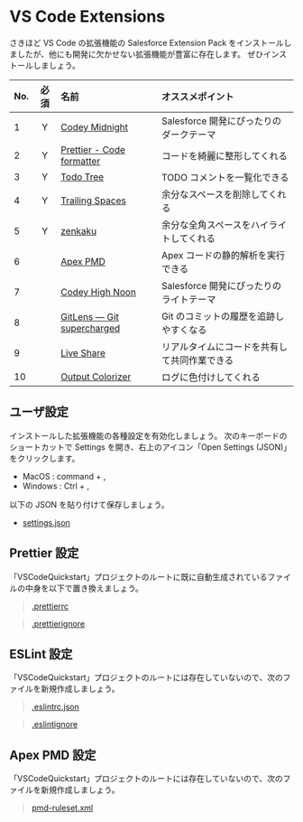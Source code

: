 # VS Code Extensions

さきほど VS Code の拡張機能の Salesforce Extension Pack をインストールしましたが、他にも開発に欠かせない拡張機能が豊富に存在します。
ぜひインストールしましょう。

| No. | 必須 | 名前                                                                                                    | オススメポイント                             |
| :-- | :--: | :------------------------------------------------------------------------------------------------------ | :------------------------------------------- |
| 1   |  Y   | [Codey Midnight](https://marketplace.visualstudio.com/items?itemName=salesforce.codey-midnight)         | Salesforce 開発にぴったりのダークテーマ      |
| 2   |  Y   | [Prettier - Code formatter](https://marketplace.visualstudio.com/items?itemName=esbenp.prettier-vscode) | コードを綺麗に整形してくれる                 |
| 3   |  Y   | [Todo Tree](https://marketplace.visualstudio.com/items?itemName=Gruntfuggly.todo-tree)                  | TODO コメントを一覧化できる                  |
| 4   |  Y   | [Trailing Spaces](https://marketplace.visualstudio.com/items?itemName=shardulm94.trailing-spaces)       | 余分なスペースを削除してくれる               |
| 5   |  Y   | [zenkaku](https://marketplace.visualstudio.com/items?itemName=mosapride.zenkaku)                        | 余分な全角スペースをハイライトしてくれる     |
| 6   |      | [Apex PMD](https://marketplace.visualstudio.com/items?itemName=chuckjonas.apex-pmd)                     | Apex コードの静的解析を実行できる            |
| 7   |      | [Codey High Noon](https://marketplace.visualstudio.com/items?itemName=salesforce.codey-high-noon)       | Salesforce 開発にぴったりのライトテーマ      |
| 8   |      | [GitLens — Git supercharged](https://marketplace.visualstudio.com/items?itemName=eamodio.gitlens)       | Git のコミットの履歴を追跡しやすくなる       |
| 9   |      | [Live Share](https://marketplace.visualstudio.com/items?itemName=MS-vsliveshare.vsliveshare)            | リアルタイムにコードを共有して共同作業できる |
| 10  |      | [Output Colorizer](https://marketplace.visualstudio.com/items?itemName=IBM.output-colorizer)            | ログに色付けしてくれる                       |

## ユーザ設定

インストールした拡張機能の各種設定を有効化しましょう。
次のキーボードのショートカットで Settings を開き、右上のアイコン「Open Settings (JSON)」をクリックします。

- MacOS : command + ,
- Windows : Ctrl + ,

以下の JSON を貼り付けて保存しましょう。

- [settings.json](https://github.com/takahitomiyamoto/flexible-apex-trigger/blob/master/.vscode/settings.json)

## Prettier 設定

「VSCodeQuickstart」プロジェクトのルートに既に自動生成されているファイルの中身を以下で置き換えましょう。

> [.prettierrc](https://github.com/takahitomiyamoto/flexible-apex-trigger/blob/master/.prettierrc)

> [.prettierignore](https://github.com/takahitomiyamoto/flexible-apex-trigger/blob/master/.prettierignore)

## ESLint 設定

「VSCodeQuickstart」プロジェクトのルートには存在していないので、次のファイルを新規作成しましょう。

> [.eslintrc.json](https://github.com/takahitomiyamoto/flexible-apex-trigger/blob/master/.eslintrc.json)

> [.eslintignore](https://github.com/takahitomiyamoto/flexible-apex-trigger/blob/master/.eslintignore)

## Apex PMD 設定

「VSCodeQuickstart」プロジェクトのルートには存在していないので、次のファイルを新規作成しましょう。

> [pmd-ruleset.xml](https://github.com/takahitomiyamoto/flexible-apex-trigger/blob/master/pmd-ruleset.xml)
